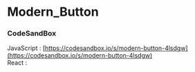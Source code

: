 # Modern_Button


### CodeSandBox
JavaScript : [https://codesandbox.io/s/modern-button-4lsdgw](https://codesandbox.io/s/modern-button-4lsdgw) \
React : []()